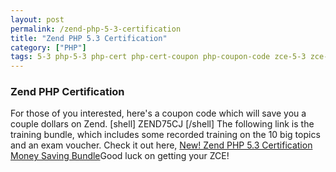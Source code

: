 ```yaml
---
layout: post
permalink: /zend-php-5-3-certification
title: "Zend PHP 5.3 Certification"
category: ["PHP"]
tags: 5-3 php-5-3 php-cert php-cert-coupon php-coupon-code zce-5-3 zce-coupon zce-test zend-certified-engineer
---
```

### Zend PHP Certification
For those of you interested, here's a coupon code which will save you a couple dollars on Zend. [shell] ZEND75CJ [/shell] The following link is the training bundle, which includes some recorded training on the 10 big topics and an exam voucher. Check it out here, [New! Zend PHP 5.3 Certification Money Saving Bundle](http://bit.ly/10huGQ2 "New! Zend PHP 5.3 Certification Money Saving Bundle")Good luck on getting your ZCE!